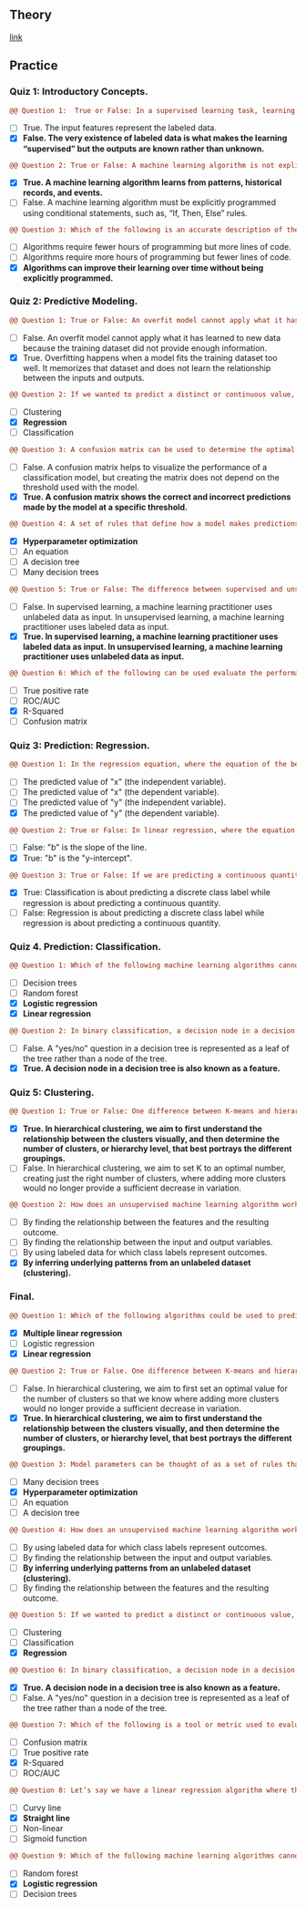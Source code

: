 ## Theory
[link](https://academy.dataiku.com/path/ml-practitioner/intro-to-machine-learning-ml)
## Practice
### Quiz 1: Introductory Concepts.
``` diff
@@ Question 1:  True or False: In a supervised learning task, learning occurs when labeled data is used to create a mapping of input features to unknown outputs.@@
```
- [ ] True. The input features represent the labeled data.
- [x] **False. The very existence of labeled data is what makes the learning “supervised” but the outputs are known rather than unknown.**

``` diff
@@ Question 2: True or False: A machine learning algorithm is not explicitly programmed, instead its learning is based on the way humans learn.@@
```
- [x] **True. A machine learning algorithm learns from patterns, historical records, and events.**
- [ ] False. A machine learning algorithm must be explicitly programmed using conditional statements, such as, “If, Then, Else” rules.

``` diff
@@ Question 3: Which of the following is an accurate description of the benefit of machine learning over traditional programming? (Choose one.)@@
```
- [ ] Algorithms require fewer hours of programming but more lines of code.
- [ ] Algorithms require more hours of programming but fewer lines of code.
- [x] **Algorithms can improve their learning over time without being explicitly programmed.**

### Quiz 2: Predictive Modeling.
``` diff
@@ Question 1: True or False: An overfit model cannot apply what it has learned to new data because it has memorized the training dataset.@@
```
- [ ] False. An overfit model cannot apply what it has learned to new data because the training dataset did not provide enough information.
- [x] True. Overfitting happens when a model fits the training dataset too well. It memorizes that dataset and does not learn the relationship between the inputs and outputs.
``` diff
@@ Question 2: If we wanted to predict a distinct or continuous value, such as an exam score, what type of prediction problem would we be solving?@@
```
- [ ] Clustering
- [x] **Regression**
- [ ] Classification
``` diff
@@ Question 3: A confusion matrix can be used to determine the optimal threshold when training a classification model. Note: the threshold in this context is the cutoff point between what the model classifies as true and what is classifies as false.@@
```
- [ ] False. A confusion matrix helps to visualize the performance of a classification model, but creating the matrix does not depend on the threshold used with the model.
- [x] **True. A confusion matrix shows the correct and incorrect predictions made by the model at a specific threshold.**
``` diff
@@ Question 4: A set of rules that define how a model makes predictions are called the model parameters. Which of the following is not an example of these rules? (Choose one.)@@
```
- [x] **Hyperparameter optimization**
- [ ] An equation
- [ ] A decision tree
- [ ] Many decision trees
``` diff
@@ Question 5: True or False: The difference between supervised and unsupervised learning is that supervised learning uses labeled data while unsupervised learning uses unlabeled data.@@
```
 - [ ] False. In supervised learning, a machine learning practitioner uses unlabeled data as input. In unsupervised learning, a machine learning practitioner uses labeled data as input.
- [x] **True. In supervised learning, a machine learning practitioner uses labeled data as input. In unsupervised learning, a machine learning practitioner uses unlabeled data as input.**
``` diff
@@ Question 6: Which of the following can be used evaluate the performance of a regression model? (Choose one.)@@
```
- [ ] True positive rate
- [ ] ROC/AUC
- [x] R-Squared
- [ ] Confusion matrix
 
 ### Quiz 3: Prediction: Regression.
 ``` diff
@@ Question 1: In the regression equation, where the equation of the best fitting line is MIN (SUM(y - ŷ)2), what does ŷ (y-hat) represent?@@
```
- [ ] The predicted value of "x" (the independent variable).
- [ ] The predicted value of "x" (the dependent variable).
- [ ] The predicted value of "y" (the independent variable).
- [x] The predicted value of "y" (the dependent variable).
``` diff
@@ Question 2: True or False: In linear regression, where the equation that models the data set is y = mx + b, b is the point where the line crosses the y axis.@@
```
- [ ] False: "b" is the slope of the line.
- [x] True: "b" is the "y-intercept".
``` diff
@@ Question 3: True or False: If we are predicting a continuous quantity, we would use a regression algorithm instead of a classification algorithm.@@
```
- [x] True: Classification is about predicting a discrete class label while regression is about predicting a continuous quantity.
- [ ] False: Regression is about predicting a discrete class label while regression is about predicting a continuous quantity.

### Quiz 4. Prediction: Classification.
``` diff
@@ Question 1: Which of the following machine learning algorithms cannot be used in both classification and regression problems? (Choose two.)@@
```
- [ ] Decision trees
- [ ] Random forest
- [x] **Logistic regression**
- [x] **Linear regression**
``` diff
@@ Question 2: In binary classification, a decision node in a decision tree is labeled with either an input feature, or a "yes/no" question.@@
```
- [ ] False. A "yes/no" question in a decision tree is represented as a leaf of the tree rather than a node of the tree.
- [x] **True. A decision node in a decision tree is also known as a feature.**

### Quiz 5: Clustering.
``` diff
@@ Question 1: True or False: One difference between K-means and hierarchical clustering is in hierarchical clustering, we don't arbitrarily select the initial value of "K".@@
```
- [x] **True. In hierarchical clustering, we aim to first understand the relationship between the clusters visually, and then determine the number of clusters, or hierarchy level, that best portrays the different groupings.**
- [ ] False. In hierarchical clustering, we aim to set K to an optimal number, creating just the right number of clusters, where adding more clusters would no longer provide a sufficient decrease in variation.
``` diff
@@ Question 2: How does an unsupervised machine learning algorithm work?@@
```
- [ ] By finding the relationship between the features and the resulting outcome.
- [ ] By finding the relationship between the input and output variables.
- [ ] By using labeled data for which class labels represent outcomes.
- [x] **By inferring underlying patterns from an unlabeled dataset (clustering).**

### Final.
``` diff
@@ Question 1: Which of the following algorithms could be used to predict a continuous quantity. (Choose two)@@
```
- [x] **Multiple linear regression**
- [ ] Logistic regression
- [x] **Linear regression**
``` diff
@@ Question 2: True or False. One difference between K-means and hierarchical clustering is that hierarchical clustering does not require us to select an initial value for the number of clusters, while K-means clustering does.@@
```
- [ ] False. In hierarchical clustering, we aim to first set an optimal value for the number of clusters so that we know where adding more clusters would no longer provide a sufficient decrease in variation.
- [x] **True. In hierarchical clustering, we aim to first understand the relationship between the clusters visually, and then determine the number of clusters, or hierarchy level, that best portrays the different groupings.**
``` diff
@@ Question 3: Model parameters can be thought of as a set of rules that define how a model makes predictions. Which of the following is not an example of these rules? (Choose one.)@@
```
- [ ] Many decision trees
- [x] **Hyperparameter optimization**
- [ ] An equation
- [ ] A decision tree
``` diff
@@ Question 4: How does an unsupervised machine learning algorithm work?@@
```
- [ ] By using labeled data for which class labels represent outcomes.
- [ ] By finding the relationship between the input and output variables.
- [ ] **By inferring underlying patterns from an unlabeled dataset (clustering).**
- [ ] By finding the relationship between the features and the resulting outcome.
``` diff
@@ Question 5: If we wanted to predict a distinct or continuous value, such as an exam score, what type of prediction problem would we be solving?@@
```
- [ ] Clustering
- [ ] Classification
- [x] **Regression**
``` diff
@@ Question 6: In binary classification, a decision node in a decision tree is labeled with either an input feature, or a "yes/no" question.@@
```
- [x] **True. A decision node in a decision tree is also known as a feature.**
- [ ] False. A "yes/no" question in a decision tree is represented as a leaf of the tree rather than a node of the tree.
``` diff
@@ Question 7: Which of the following is a tool or metric used to evaluate a regression model:@@
```
- [ ] Confusion matrix
- [ ] True positive rate
- [x] R-Squared
- [ ] ROC/AUC
``` diff
@@ Question 8: Let’s say we have a linear regression algorithm where the equation of the line on the graph is y=mx+b. Which of the following correctly describes this line?@@
```
- [ ] Curvy line
- [x] **Straight line**
- [ ] Non-linear
- [ ] Sigmoid function
``` diff
@@ Question 9: Which of the following machine learning algorithms cannot be used in both classification and regression problems?
```
- [ ] Random forest
- [x] **Logistic regression**
- [ ] Decision trees
